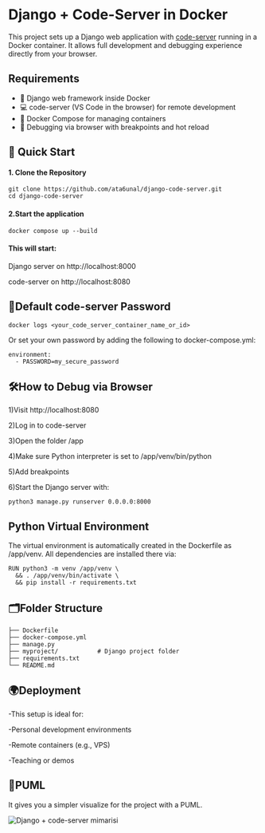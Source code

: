 #  Django + Code-Server in Docker

This project sets up a Django web application with [code-server](https://github.com/coder/code-server) running in a Docker container. It allows full development and debugging experience directly from your browser.

## Requirements
- 🧰 Django web framework inside Docker
- 💻 code-server (VS Code in the browser) for remote development
- 🐳 Docker Compose for managing containers
- 🔎 Debugging via browser with breakpoints and hot reload

## 🚀 Quick Start

#### 1. Clone the Repository

```
git clone https://github.com/ata6unal/django-code-server.git
cd django-code-server

```
#### 2.Start the application
  ```
docker compose up --build
  ```
#### This will start:

Django server on http://localhost:8000

code-server on http://localhost:8080

## 🧠Default code-server Password
```
docker logs <your_code_server_container_name_or_id>
```
Or set your own password by adding the following to docker-compose.yml:
```
environment:
  - PASSWORD=my_secure_password
```
## 🛠How to Debug via Browser
1)Visit http://localhost:8080

2)Log in to code-server

3)Open the folder /app

4)Make sure Python interpreter is set to /app/venv/bin/python

5)Add breakpoints

6)Start the Django server with:
```
python3 manage.py runserver 0.0.0.0:8000
```
## Python Virtual Environment
The virtual environment is automatically created in the Dockerfile as /app/venv. All dependencies are installed there via:
```
RUN python3 -m venv /app/venv \
  && . /app/venv/bin/activate \
  && pip install -r requirements.txt
```
## 🗂Folder Structure
```
├── Dockerfile
├── docker-compose.yml
├── manage.py
├── myproject/           # Django project folder
├── requirements.txt
└── README.md
```
## 🌍Deployment
-This setup is ideal for:

-Personal development environments

-Remote containers (e.g., VPS)

-Teaching or demos

## 🎨PUML

It gives you a simpler visualize for the project with a PUML.

![Django + code-server mimarisi](https://uml.planttext.com/plantuml/png/PLCzRzim4DtrAmuU0Wcm71JTF1I9OpSjwhPEh7GnCh3IMQPDaG99sL2BpFaP7ZjxwPJDwlyAFoJKRW61uXqVxpqU7w-K9b9N1GiqrGnXl2Oy5t01toeSh1NCf5YZed2B71byfWMHD0XAacv8Zj0RYtI3iWS_0m3pBJAtFNu3Du9hGZdAHo2ghMe1smh_MpLKVdjB7iVlO3o28SplfbJZMxDY83xj4KFua2Gpk9vzXECpQVQoEJ1Y1WZl9_FaybQISdKtXUttGHG4JoTwfo8bR2MKzf8Ndoh626yEgTcR44bgDrNDmGaRIR5JA0smdJaDLiiGl8BmlJH7GPv5_u3EXOOZ8y2Y83p-bXoRFUL0iiACYjHBOWYZCvtjzgxxOL6NTfhgo0jFHL4AZbn3xulGgE2XpYj62bkfPwNxh8NQfbFSgK5PFpffYqeo5_d5GcHu6Y-5B4v2ZKN9Y2bsQHDF_g9EwEUeDUMvSgnTq16hDZRb81oF-d3pzNxUXwIhsJUEoZA6Eo8nylLD5xZH3fBcAmrY-TSxCJpOxbvNUcNk6NEgDCe-J4LEkVk9IaTENkoE3vCDmm9XYp2rM1VuPMkS2SzAGRanlQGcRMu7B75Bpt3fsBqtu-uvBDlhxkhKrdHfv-QCmF4NOStXpxuvr4Asg5EJMOyTNtuSNyuehypKli5N)





    
